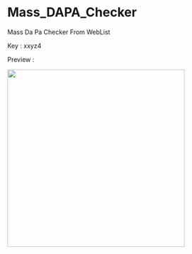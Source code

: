 # Mass_DAPA_Checker
Mass Da Pa Checker From WebList

Key : xxyz4

Preview :

<img src="https://raw.githubusercontent.com/yon3zu/Mass_DAPA_Checker/main/dapachecker.png" height="400">
